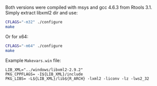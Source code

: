 Both versions were compiled with msys and gcc 4.6.3 from Rtools 3.1. 
Simply extract libxml2 dir and use:

```bash
CFLAGS="-m32" ./configure
make
```

Or for x64:

```bash
CFLAGS="-m64" ./configure
make 
```

Example `Makevars.win` file:

```make
LIB_XML="../windows/libxml2-2.9.2"
PKG_CPPFLAGS= -I${LIB_XML}/include
PKG_LIBS= -L${LIB_XML}/lib${R_ARCH} -lxml2 -liconv -lz -lws2_32
```

